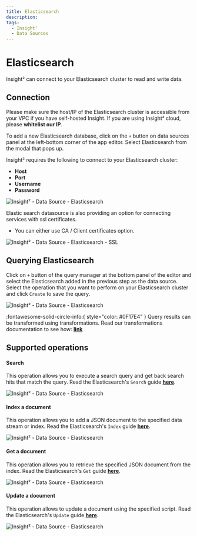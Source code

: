 ```yaml
---
title: Elasticsearch
description: 
tags:
  - Insight²
  - Data Sources
---
```


# Elasticsearch
Insight² can connect to your Elasticsearch cluster to read and write data.

## Connection
Please make sure the host/IP of the Elasticsearch cluster is accessible from your VPC if you have self-hosted Insight. If you are using Insight² cloud, please **whitelist our IP**.

To add a new Elasticsearch database, click on the `+` button on data sources panel at the left-bottom corner of the app editor. Select Elasticsearch from the modal that pops up.

Insight² requires the following to connect to your Elasticsearch cluster:<br>
- **Host**
- **Port**
- **Username**
- **Password**



![Insight² - Data Source - Elasticsearch](/_images/insight2/datasource-reference/elasticsearch/connect.png)



Elastic search datasource is also providing an option for connecting services with ssl certificates.<br>
- You can either use CA / Client certificates option.

![Insight² - Data Source - Elasticsearch - SSL](/_images/insight2/elasticsearch_ssl.png)


## Querying Elasticsearch

Click on `+` button of the query manager at the bottom panel of the editor and select the Elasticsearch added in the previous step as the data source.
Select the operation that you want to perform on your Elasticsearch cluster and click `Create` to save the query.



![Insight² - Data Source - Elasticsearch](/_images/insight2/datasource-reference/elasticsearch/query.png)



:fontawesome-solid-circle-info:{ style="color: #0F17E4" }
Query results can be transformed using transformations. Read our transformations documentation to see how: **[link](/insight2/tutorial/transformations/)**


## Supported operations

#### Search

This operation allows you to execute a search query and get back search hits that match the query. Read the Elasticsearch's `Search` guide **[here](https://www.elastic.co/guide/en/elasticsearch/reference/current/search-search.html)**.



![Insight² - Data Source - Elasticsearch](/_images/insight2/datasource-reference/elasticsearch/elastic-search.png)


#### Index a document

This operation allows you to add a JSON document to the specified data stream or index. Read the Elasticsearch's `Index` guide **[here](https://www.elastic.co/guide/en/elasticsearch/reference/current/docs-index_.html)**.



![Insight² - Data Source - Elasticsearch](/_images/insight2/datasource-reference/elasticsearch/index.png)


#### Get a document

This operation allows you to retrieve the specified JSON document from the index. Read the Elasticsearch's `Get` guide **[here](https://www.elastic.co/guide/en/elasticsearch/reference/current/docs-get.html)**.



![Insight² - Data Source - Elasticsearch](/_images/insight2/datasource-reference/elasticsearch/get.png)


#### Update a document

This operation allows to update a document using the specified script. Read the Elasticsearch's `Update` guide **[here](https://www.elastic.co/guide/en/elasticsearch/reference/current/docs-update.html)**.



![Insight² - Data Source - Elasticsearch](/_images/insight2/datasource-reference/elasticsearch/update.png)



